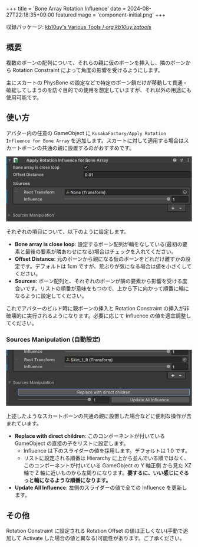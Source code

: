 +++
title = 'Bone Array Rotation Influence'
date = 2024-08-27T22:18:35+09:00
featuredImage = 'component-initial.png'
+++

収録パッケージ: [kb10uy's Various Tools / _org.kb10uy.zatools_](https://github.com/kb10uy/kb10uy-zatools)

## 概要

複数のボーンの配列について、それらの親に仮のボーンを挿入し、隣のボーンから Rotation Constraint によって角度の影響を受けるようにします。

主にスカートの PhysBone の設定などで特定のボーン鎖だけが移動して貫通・破綻してしまうのを防ぐ目的での使用を想定していますが、それ以外の用途にも使用可能です。

## 使い方

アバター内の任意の GameObject に `KusakaFactory/Apply Rotation Influence for Bone Array` を追加します。スカートに対して適用する場合はスカートボーンの共通の親に設置するのがおすすめです。

![Component View](./component-initial.png?width=480px "コンポーネント追加直後の状態")

それぞれの項目について、以下のように設定します。

-   **Bone array is close loop**: 設定するボーン配列が輪をなしている(最初の要素と最後の要素が隣あわせになる)場合はチェックを入れてください。
-   **Offset Distance**: 元のボーンから親になる仮のボーンをどれだけ離すかの設定です。デフォルトは 1cm ですが、荒ぶりが気になる場合は値を小さくしてください。
-   **Sources**: ボーン配列と、それぞれのボーンが隣の要素から影響を受ける度合いです。リストの順番が意味をもつので、上から下に向かって順番に輪になるように設定してください。

これでアバターのビルド時に親ボーンの挿入と Rotation Constraint の挿入が非破壊的に実行されるようになります。必要に応じて Influence の値を適宜調整してください。

### Sources Manipulation (自動設定)

![Sources Manipulation](./sources-manipulation.png?width=480px "Sources Manipulation を開いた状態")

上述したようなスカートボーンの共通の親に設置した場合などに便利な操作が含まれています。

-   **Replace with direct children**: このコンポーネントが付いている GameObject の直接の子をリストに設定します。
    -   Influence は下のスライダーの値を採用します。デフォルトは 1.0 です。
    -   リストに設定される順番は Hierarchy に上から並んでいる順ではなく、このコンポーネントが付いている GameObject の Y 軸正側 から見た XZ 軸で Z 軸に近いものから左周りになります。**要するに、いい感じにぐるっと輪になるような順番になります。**
-   **Update All Influence**: 左側のスライダーの値で全ての Influence を更新します。

## その他

Rotation Constraint に設定される Rotation Offset の値は正しくない(手動で追加して Activate した場合の値と異なる)可能性があります。ご了承ください。

